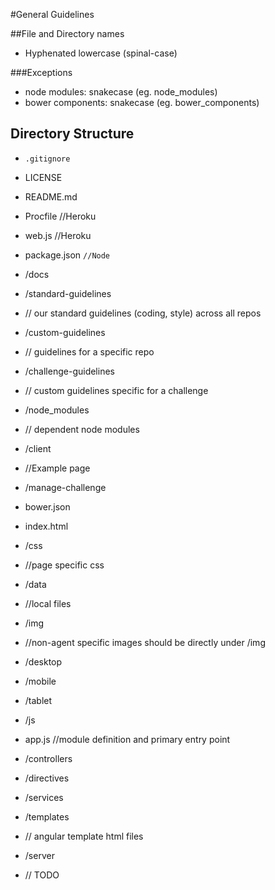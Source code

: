 #General Guidelines

##File and Directory names
- Hyphenated lowercase (spinal-case)

###Exceptions
- node modules: snakecase (eg. node_modules)
- bower components: snakecase (eg. bower_components)

## Directory Structure
- `.gitignore`
- LICENSE
- README.md
- Procfile //Heroku
- web.js //Heroku
- package.json `//Node`
- /docs
 - /standard-guidelines
  - // our standard guidelines (coding, style) across all repos
 - /custom-guidelines  
  - // guidelines for a specific repo
 - /challenge-guidelines  
  - // custom guidelines specific for a challenge
- /node_modules
 - // dependent node modules
- /client
 - //Example page
 - /manage-challenge
  - bower.json
  - index.html
  - /css
   - //page specific css
  - /data
   - //local files
  - /img
   - //non-agent specific images should be directly under /img
   - /desktop
   - /mobile
   - /tablet
  - /js
   - app.js //module definition and primary entry point 
   - /controllers
   - /directives
   - /services
  - /templates
   - // angular template html files

- /server
 - // TODO
